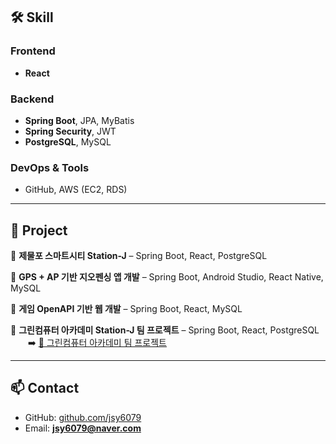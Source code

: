 ## 🛠️ Skill

### Frontend  
- **React**  

### Backend  
- **Spring Boot**, JPA, MyBatis  
- **Spring Security**, JWT  
- **PostgreSQL**, MySQL  

### DevOps & Tools  
- GitHub, AWS (EC2, RDS)  

---

## 📝 Project 

📌 **제물포 스마트시티 Station-J** – Spring Boot, React, PostgreSQL  

📌 **GPS + AP 기반 지오펜싱 앱 개발** – Spring Boot, Android Studio, React Native, MySQL  

📌 **게임 OpenAPI 기반 웹 개발** – Spring Boot, React, MySQL  

📌 **그린컴퓨터 아카데미 Station-J 팀 프로젝트** – Spring Boot, React, PostgreSQL  
&emsp;&emsp;➡️ [🔗 그린컴퓨터 아카데미 팀 프로젝트](https://github.com/jsy6079/Green2Team)


---

## 📫 Contact  
- GitHub: [github.com/jsy6079](https://github.com/jsy6079)  
- Email: **jsy6079@naver.com**  
